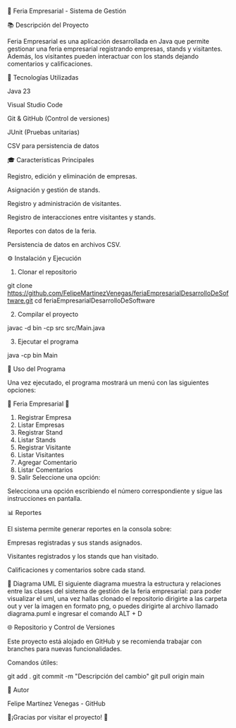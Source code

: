 🏢 Feria Empresarial - Sistema de Gestión

📚 Descripción del Proyecto

Feria Empresarial es una aplicación desarrollada en Java que permite gestionar una feria empresarial registrando empresas, stands y visitantes. Además, los visitantes pueden interactuar con los stands dejando comentarios y calificaciones.

🔧 Tecnologías Utilizadas

Java 23

Visual Studio Code

Git & GitHub (Control de versiones)

JUnit (Pruebas unitarias)

CSV para persistencia de datos

🎓 Características Principales

Registro, edición y eliminación de empresas.

Asignación y gestión de stands.

Registro y administración de visitantes.

Registro de interacciones entre visitantes y stands.

Reportes con datos de la feria.

Persistencia de datos en archivos CSV.

⚙️ Instalación y Ejecución

1. Clonar el repositorio

 git clone https://github.com/FelipeMartinezVenegas/feriaEmpresarialDesarrolloDeSoftware.git
 cd feriaEmpresarialDesarrolloDeSoftware

2. Compilar el proyecto

javac -d bin -cp src src/Main.java

3. Ejecutar el programa

java -cp bin Main

📝 Uso del Programa

Una vez ejecutado, el programa mostrará un menú con las siguientes opciones:

🌟 Feria Empresarial 🌟
1. Registrar Empresa
2. Listar Empresas
3. Registrar Stand
4. Listar Stands
5. Registrar Visitante
6. Listar Visitantes
7. Agregar Comentario
8. Listar Comentarios
9. Salir
Seleccione una opción:

Selecciona una opción escribiendo el número correspondiente y sigue las instrucciones en pantalla.

📊 Reportes

El sistema permite generar reportes en la consola sobre:

Empresas registradas y sus stands asignados.

Visitantes registrados y los stands que han visitado.

Calificaciones y comentarios sobre cada stand.

📝 Diagrama UML
El siguiente diagrama muestra la estructura y relaciones entre las clases del sistema de gestión de la feria empresarial:
para poder visualizar el uml, una vez hallas clonado el repositorio dirigirte a las carpeta out y ver la imagen en formato png, o puedes dirigirte al archivo llamado diagrama.puml e ingresar el comando ALT + D

🌐 Repositorio y Control de Versiones

Este proyecto está alojado en GitHub y se recomienda trabajar con branches para nuevas funcionalidades.

Comandos útiles:

git add .
git commit -m "Descripción del cambio"
git pull origin main

🌟 Autor

Felipe Martínez Venegas - GitHub

💪¡Gracias por visitar el proyecto! 🚀

